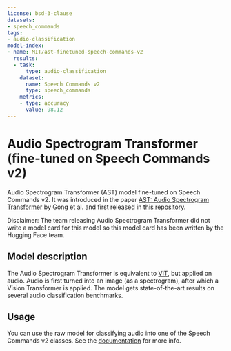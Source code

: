 ```yaml
---
license: bsd-3-clause
datasets:
- speech_commands
tags:
- audio-classification
model-index:
- name: MIT/ast-finetuned-speech-commands-v2
  results:
  - task:
      type: audio-classification
    dataset:
      name: Speech Commands v2
      type: speech_commands
    metrics:
    - type: accuracy
      value: 98.12
---
```


# Audio Spectrogram Transformer (fine-tuned on Speech Commands v2) 

Audio Spectrogram Transformer (AST) model fine-tuned on Speech Commands v2. It was introduced in the paper [AST: Audio Spectrogram Transformer](https://arxiv.org/abs/2104.01778) by Gong et al. and first released in [this repository](https://github.com/YuanGongND/ast). 

Disclaimer: The team releasing Audio Spectrogram Transformer did not write a model card for this model so this model card has been written by the Hugging Face team.

## Model description

The Audio Spectrogram Transformer is equivalent to [ViT](https://huggingface.co/docs/transformers/model_doc/vit), but applied on audio. Audio is first turned into an image (as a spectrogram), after which a Vision Transformer is applied. The model gets state-of-the-art results on several audio classification benchmarks.

## Usage

You can use the raw model for classifying audio into one of the Speech Commands v2 classes. See the [documentation](https://huggingface.co/docs/transformers/main/en/model_doc/audio-spectrogram-transformer) for more info.